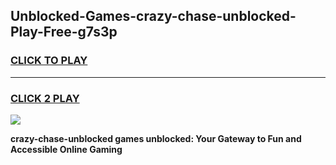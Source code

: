 
## Unblocked-Games-crazy-chase-unblocked-Play-Free-g7s3p
<h3>
<a href="https://premium76.site?title=crazy-chase-unblocked&ref=23A">CLICK TO PLAY</a></h3>
<hr>

<h3>
<a href="https://premium76.site?title=crazy-chase-unblocked&ref=23A">CLICK 2 PLAY</a>
  
</h3>

<a href="https://premium76.site?title=crazy-chase-unblocked&ref=23A"><img src="https://clearcache.store/games.png"></a>


**crazy-chase-unblocked games unblocked: Your Gateway to Fun and Accessible Online Gaming**
